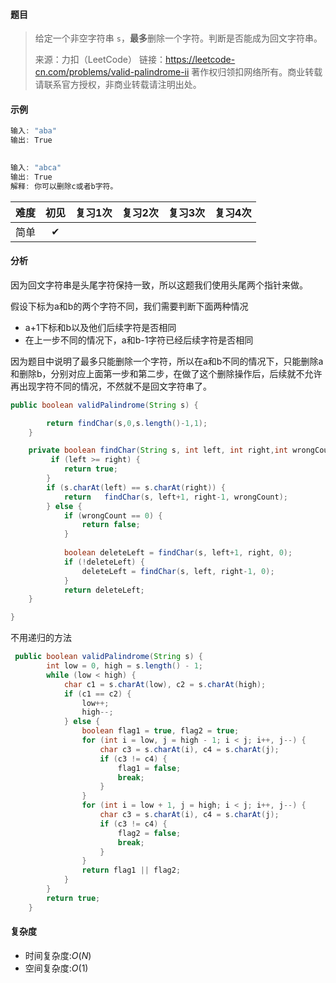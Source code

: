 #### 题目

> 给定一个非空字符串 `s`，**最多**删除一个字符。判断是否能成为回文字符串。
>
> 来源：力扣（LeetCode）
> 链接：https://leetcode-cn.com/problems/valid-palindrome-ii
> 著作权归领扣网络所有。商业转载请联系官方授权，非商业转载请注明出处。

#### 示例

```java
输入: "aba"
输出: True
    
```

```java
输入: "abca"
输出: True
解释: 你可以删除c或者b字符。
```

| 难度 | 初见 | 复习1次 | 复习2次 | 复习3次 | 复习4次 |
| :--: | :--: | :-----: | :-----: | :-----: | :-----: |
| 简单 |  ✔   |         |         |         |         |

#### 分析

因为回文字符串是头尾字符保持一致，所以这题我们使用头尾两个指针来做。

假设下标为a和b的两个字符不同，我们需要判断下面两种情况

- a+1下标和b以及他们后续字符是否相同
- 在上一步不同的情况下，a和b-1字符已经后续字符是否相同

因为题目中说明了最多只能删除一个字符，所以在a和b不同的情况下，只能删除a和删除b，分别对应上面第一步和第二步，在做了这个删除操作后，后续就不允许再出现字符不同的情况，不然就不是回文字符串了。

```java
public boolean validPalindrome(String s) {

        return findChar(s,0,s.length()-1,1);
    }

    private boolean findChar(String s, int left, int right,int wrongCount) {
         if (left >= right) {
            return true;
        }
        if (s.charAt(left) == s.charAt(right)) {
            return   findChar(s, left+1, right-1, wrongCount);
        } else {
            if (wrongCount == 0) {
                return false;
            }
          
            boolean deleteLeft = findChar(s, left+1, right, 0);
            if (!deleteLeft) {
                deleteLeft = findChar(s, left, right-1, 0);
            }
            return deleteLeft;
    }

}
```

不用递归的方法

```java
 public boolean validPalindrome(String s) {
        int low = 0, high = s.length() - 1;
        while (low < high) {
            char c1 = s.charAt(low), c2 = s.charAt(high);
            if (c1 == c2) {
                low++;
                high--;
            } else {
                boolean flag1 = true, flag2 = true;
                for (int i = low, j = high - 1; i < j; i++, j--) {
                    char c3 = s.charAt(i), c4 = s.charAt(j);
                    if (c3 != c4) {
                        flag1 = false;
                        break;
                    }
                }
                for (int i = low + 1, j = high; i < j; i++, j--) {
                    char c3 = s.charAt(i), c4 = s.charAt(j);
                    if (c3 != c4) {
                        flag2 = false;
                        break;
                    }
                }
                return flag1 || flag2;
            }
        }
        return true;
    }

```



#### 复杂度

- 时间复杂度:$O(N)$
- 空间复杂度:$O(1)$

